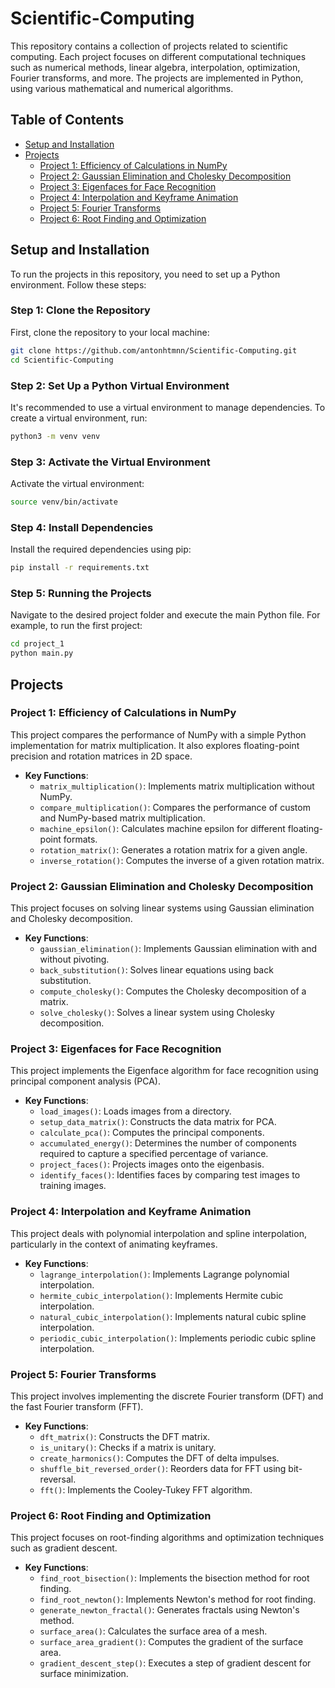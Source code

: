 # Scientific-Computing

This repository contains a collection of projects related to scientific computing. Each project focuses on different computational techniques such as numerical methods, linear algebra, interpolation, optimization, Fourier transforms, and more. The projects are implemented in Python, using various mathematical and numerical algorithms.

## Table of Contents

- [Setup and Installation](#setup-and-installation)
- [Projects](#projects)
  - [Project 1: Efficiency of Calculations in NumPy](#project-1-efficiency-of-calculations-in-numpy)
  - [Project 2: Gaussian Elimination and Cholesky Decomposition](#project-2-gaussian-elimination-and-cholesky-decomposition)
  - [Project 3: Eigenfaces for Face Recognition](#project-3-eigenfaces-for-face-recognition)
  - [Project 4: Interpolation and Keyframe Animation](#project-4-interpolation-and-keyframe-animation)
  - [Project 5: Fourier Transforms](#project-5-fourier-transforms)
  - [Project 6: Root Finding and Optimization](#project-6-root-finding-and-optimization)

## Setup and Installation

To run the projects in this repository, you need to set up a Python environment. Follow these steps:

### Step 1: Clone the Repository

First, clone the repository to your local machine:

```bash
git clone https://github.com/antonhtmnn/Scientific-Computing.git
cd Scientific-Computing
```

### Step 2: Set Up a Python Virtual Environment

It's recommended to use a virtual environment to manage dependencies. To create a virtual environment, run:

```bash
python3 -m venv venv
```

### Step 3: Activate the Virtual Environment

Activate the virtual environment:

```bash
source venv/bin/activate
```

### Step 4: Install Dependencies

Install the required dependencies using pip:

```bash
pip install -r requirements.txt
```

### Step 5: Running the Projects

Navigate to the desired project folder and execute the main Python file. For example, to run the first project:

```bash
cd project_1
python main.py
```

## Projects

### Project 1: Efficiency of Calculations in NumPy

This project compares the performance of NumPy with a simple Python implementation for matrix multiplication. It also explores floating-point precision and rotation matrices in 2D space.

- **Key Functions**:
  - `matrix_multiplication()`: Implements matrix multiplication without NumPy.
  - `compare_multiplication()`: Compares the performance of custom and NumPy-based matrix multiplication.
  - `machine_epsilon()`: Calculates machine epsilon for different floating-point formats.
  - `rotation_matrix()`: Generates a rotation matrix for a given angle.
  - `inverse_rotation()`: Computes the inverse of a given rotation matrix.

### Project 2: Gaussian Elimination and Cholesky Decomposition

This project focuses on solving linear systems using Gaussian elimination and Cholesky decomposition.

- **Key Functions**:
  - `gaussian_elimination()`: Implements Gaussian elimination with and without pivoting.
  - `back_substitution()`: Solves linear equations using back substitution.
  - `compute_cholesky()`: Computes the Cholesky decomposition of a matrix.
  - `solve_cholesky()`: Solves a linear system using Cholesky decomposition.

### Project 3: Eigenfaces for Face Recognition

This project implements the Eigenface algorithm for face recognition using principal component analysis (PCA).

- **Key Functions**:
  - `load_images()`: Loads images from a directory.
  - `setup_data_matrix()`: Constructs the data matrix for PCA.
  - `calculate_pca()`: Computes the principal components.
  - `accumulated_energy()`: Determines the number of components required to capture a specified percentage of variance.
  - `project_faces()`: Projects images onto the eigenbasis.
  - `identify_faces()`: Identifies faces by comparing test images to training images.

### Project 4: Interpolation and Keyframe Animation

This project deals with polynomial interpolation and spline interpolation, particularly in the context of animating keyframes.

- **Key Functions**:
  - `lagrange_interpolation()`: Implements Lagrange polynomial interpolation.
  - `hermite_cubic_interpolation()`: Implements Hermite cubic interpolation.
  - `natural_cubic_interpolation()`: Implements natural cubic spline interpolation.
  - `periodic_cubic_interpolation()`: Implements periodic cubic spline interpolation.

### Project 5: Fourier Transforms

This project involves implementing the discrete Fourier transform (DFT) and the fast Fourier transform (FFT).

- **Key Functions**:
  - `dft_matrix()`: Constructs the DFT matrix.
  - `is_unitary()`: Checks if a matrix is unitary.
  - `create_harmonics()`: Computes the DFT of delta impulses.
  - `shuffle_bit_reversed_order()`: Reorders data for FFT using bit-reversal.
  - `fft()`: Implements the Cooley-Tukey FFT algorithm.

### Project 6: Root Finding and Optimization

This project focuses on root-finding algorithms and optimization techniques such as gradient descent.

- **Key Functions**:
  - `find_root_bisection()`: Implements the bisection method for root finding.
  - `find_root_newton()`: Implements Newton's method for root finding.
  - `generate_newton_fractal()`: Generates fractals using Newton's method.
  - `surface_area()`: Calculates the surface area of a mesh.
  - `surface_area_gradient()`: Computes the gradient of the surface area.
  - `gradient_descent_step()`: Executes a step of gradient descent for surface minimization.
